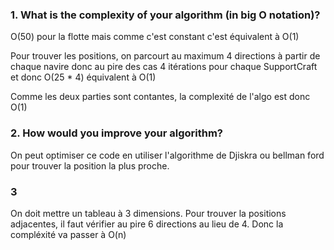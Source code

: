 ### 1. What is the complexity of your algorithm (in big O notation)?
O(50) pour la flotte mais comme c'est constant c'est équivalent à O(1)

Pour trouver les positions, on parcourt  au maximum 4 directions à partir de chaque navire
donc au pire des cas 4 itérations pour chaque SupportCraft et donc O(25 * 4) équivalent à O(1)

Comme les deux parties sont contantes, la complexité de l'algo est donc O(1)

### 2. How would you improve your algorithm?
On peut optimiser ce code en utiliser l'algorithme de Djiskra ou bellman ford pour trouver la position la plus proche.

### 3
On doit mettre un tableau à 3 dimensions. Pour trouver la positions adjacentes, il faut vérifier au pire 6 directions au lieu de 4. Donc la compléxité va passer à O(n)